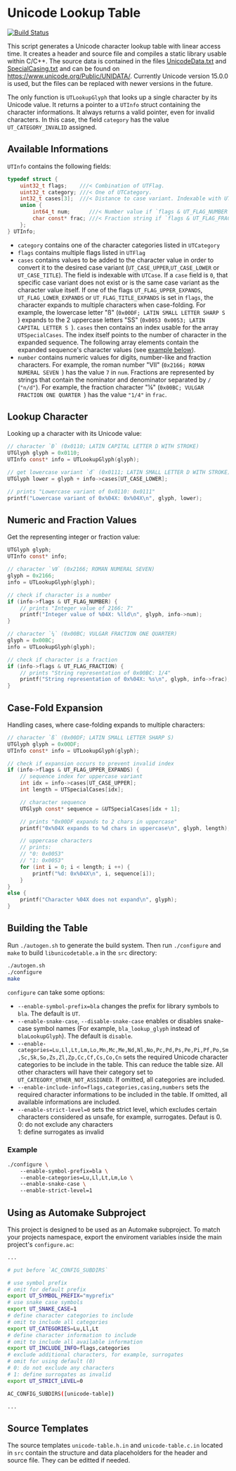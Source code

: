 Unicode Lookup Table
====================

[![Build Status](https://api.travis-ci.org/detomon/unicode-table.svg?branch=master)](https://travis-ci.org/detomon/unicode-table)

This script generates a Unicode character lookup table with linear access time. It creates a header and source file and compiles a static library usable within C/C++. The source data is contained in the files [UnicodeData.txt](https://www.unicode.org/Public/15.0.0/ucd/UnicodeData.txt) and [SpecialCasing.txt](https://www.unicode.org/Public/15.0.0/ucd/SpecialCasing.txt) and can be found on <https://www.unicode.org/Public/UNIDATA/>. Currently Unicode version 15.0.0 is used, but the files can be replaced with newer versions in the future.

The only function is `UTLookupGlyph` that looks up a single character by its Unicode value. It returns a pointer to a `UTInfo` struct containing the character informations. It always returns a valid pointer, even for invalid characters. In this case, the field `category` has the value `UT_CATEGORY_INVALID` assigned.

Available Informations
----------------------

`UTInfo` contains the following fields:

```c
typedef struct {
    uint32_t flags;    ///< Combination of UTFlag.
    uint32_t category; ///< One of UTCategory.
    int32_t cases[3];  ///< Distance to case variant. Indexable with UTCase.
    union {
        int64_t num;      ///< Number value if `flags & UT_FLAG_NUMBER`.
        char const* frac; ///< Fraction string if `flags & UT_FLAG_FRACTION`.
    };
} UTInfo;
```

- `category` contains one of the character categories listed in `UTCategory`
- `flags` contains multiple flags listed in `UTFlag`
- `cases` contains values to be added to the character value in order to convert it to the desired case variant (`UT_CASE_UPPER`,`UT_CASE_LOWER` or `UT_CASE_TITLE`). The field is indexable with `UTCase`. If a `case` field is `0`, that specific case variant does not exist or is the same case variant as the character value itself. If one of the flags `UT_FLAG_UPPER_EXPANDS`, `UT_FLAG_LOWER_EXPANDS` or `UT_FLAG_TITLE_EXPANDS` is set in `flags`, the character expands to multiple characters when case-folding. For example, the lowercase letter "ß" (`0x00DF; LATIN SMALL LETTER SHARP S `) expands to the 2 uppercase letters "SS" (`0x0053 0x0053; LATIN CAPITAL LETTER S `). `cases` then contains an index usable for the array `UTSpecialCases`. The index itself points to the number of character in the expanded sequence. The following array elements contain the expanded sequence's character values (see [example below](#user-content-case-fold-expansion)).
- `number` contains numeric values for digits, number-like and fraction characters. For example, the roman number "Ⅶ" (`0x2166; ROMAN NUMERAL SEVEN `) has the value `7` in `num`. Fractions are represented by strings that contain the nominator and denominator separated by `/` (`"n/d"`). For example, the fraction character "¼" (`0x00BC; VULGAR FRACTION ONE QUARTER `) has the value `"1/4"` in `frac`.

Lookup Character
----------------

Looking up a character with its Unicode value:

```c
// character `Đ` (0x0110; LATIN CAPITAL LETTER D WITH STROKE)
UTGlyph glyph = 0x0110;
UTInfo const* info = UTLookupGlyph(glyph);

// get lowercase variant `đ` (0x0111; LATIN SMALL LETTER D WITH STROKE)
UTGlyph lower = glyph + info->cases[UT_CASE_LOWER];

// prints "Lowercase variant of 0x0110: 0x0111"
printf("Lowercase variant of 0x%04X: 0x%04X\n", glyph, lower);
```

Numeric and Fraction Values
---------------------------

Get the representing integer or fraction value:

```c
UTGlyph glyph;
UTInfo const* info;

// character `Ⅶ` (0x2166; ROMAN NUMERAL SEVEN)
glyph = 0x2166;
info = UTLookupGlyph(glyph);

// check if character is a number
if (info->flags & UT_FLAG_NUMBER) {
    // prints "Integer value of 2166: 7"
    printf("Integer value of %04X: %lld\n", glyph, info->num);
}

// character `¼` (0x00BC; VULGAR FRACTION ONE QUARTER)
glyph = 0x00BC;
info = UTLookupGlyph(glyph);

// check if character is a fraction
if (info->flags & UT_FLAG_FRACTION) {
    // prints "String representation of 0x00BC: 1/4"
    printf("String representation of 0x%04X: %s\n", glyph, info->frac);
}
```

Case-Fold Expansion
-------------------

Handling cases, where case-folding expands to multiple characters:

```c
// character `ß` (0x00DF; LATIN SMALL LETTER SHARP S)
UTGlyph glyph = 0x00DF;
UTInfo const* info = UTLookupGlyph(glyph);

// check if expansion occurs to prevent invalid index
if (info->flags & UT_FLAG_UPPER_EXPANDS) {
    // sequence index for uppercase variant
    int idx = info->cases[UT_CASE_UPPER];
    int length = UTSpecialCases[idx];

    // character sequence
    UTGlyph const* sequence = &UTSpecialCases[idx + 1];

    // prints "0x00DF expands to 2 chars in uppercase"
    printf("0x%04X expands to %d chars in uppercase\n", glyph, length);

    // uppercase characters
    // prints:
    // "0: 0x0053"
    // "1: 0x0053"
    for (int i = 0; i < length; i ++) {
        printf("%d: 0x%04X\n", i, sequence[i]);
    }
}
else {
    printf("Character %04X does not expand\n", glyph);
}
```

Building the Table
------------------

Run `./autogen.sh` to generate the build system. Then run `./configure` and `make` to build `libunicodetable.a` in the `src` directory:

```sh
./autogen.sh
./configure
make
```

`configure` can take some options:

- `--enable-symbol-prefix=bla` changes the prefix for library symbols to `bla`. The default is `UT`.
- `--enable-snake-case`, `--disable-snake-case` enables or disables snake-case symbol names (For example, `bla_lookup_glyph` instead of `blaLookupGlyph`). The default is `disable`.
- `--enable-categories=Lu,Ll,Lt,Lm,Lo,Mn,Mc,Me,Nd,Nl,No,Pc,Pd,Ps,Pe,Pi,Pf,Po,Sm,Sc,Sk,So,Zs,Zl,Zp,Cc,Cf,Cs,Co,Cn` sets the required Unicode character categories to be include in the table. This can reduce the table size. All other characters will have their category set to `UT_CATEGORY_OTHER_NOT_ASSIGNED`. If omitted, all categories are included.
- `--enable-include-info=flags,categories,casing,numbers` sets the required character informations to be included in the table. If omitted, all available informations are included.
- `--enable-strict-level=0` sets the strict level, which excludes certain characters considered as unsafe, for example, surrogates. Defaut is 0.  
0: do not exclude any characters  
1: define surrogates as invalid  

### Example

```sh
./configure \  
    --enable-symbol-prefix=bla \  
    --enable-categories=Lu,Ll,Lt,Lm,Lo \  
    --enable-snake-case \  
    --enable-strict-level=1
```

Using as Automake Subproject
----------------------------

This project is designed to be used as an Automake subproject. To match your projects namespace, export the enviroment variables inside the main project's `configure.ac`:

```sh
...

# put before `AC_CONFIG_SUBDIRS`

# use symbol prefix
# omit for default prefix
export UT_SYMBOL_PREFIX="myprefix"
# use snake case symbols
export UT_SNAKE_CASE=1
# define character categories to include
# omit to include all categories
export UT_CATEGORIES=Lu,Ll,Lt
# define character information to include
# omit to include all available information
export UT_INCLUDE_INFO=flags,categories
# exclude additional characters, for example, surrogates
# omit for using default (0)
# 0: do not exclude any characters
# 1: define surrogates as invalid
export UT_STRICT_LEVEL=0

AC_CONFIG_SUBDIRS([unicode-table])

...
```

Source Templates
----------------

The source templates `unicode-table.h.in` and `unicode-table.c.in` located in `src` contain the structure and data placeholders for the header and source file. They can be editted if needed.
